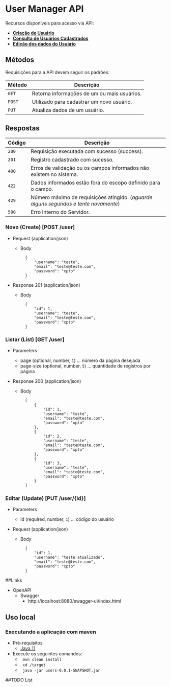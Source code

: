# User Manager API

Recursos disponíveis para acesso via API:
* [**Criação de Usuário**](#reference)
* [**Consulta de Usuários Cadastrados**](#reference)
* [**Edição dos dados do Usuário**](#reference)

## Métodos
Requisições para a API devem seguir os padrões:

| Método | Descrição |
|---|---|
| `GET` | Retorna informações de um ou mais usuários. |
| `POST` | Utilizado para cadastrar um novo usuário.|
| `PUT` | Atualiza dados de um usuário.|

## Respostas

| Código | Descrição |
|---|---|
| `200` | Requisição executada com sucesso (success).|
| `201` | Registro cadastrado com sucesso. |
| `400` | Erros de validação ou os campos informados não existem no sistema.|
| `422` | Dados informados estão fora do escopo definido para o campo.|
| `429` | Número máximo de requisições atingido. (*aguarde alguns segundos e tente novamente*)|
| `500` | Erro Interno do Servidor. |

### Novo (Create) [POST /user]
+ Request (application/json)
    + Body
      
            {
                "username": "teste",
                "email": "teste@teste.com",
                "password": "xpto"
            }
    
+ Response 201 (application/json)
    + Body

            {
                "id": 1,
                "username": "teste",
                "email": "teste@teste.com",
                "password": "xpto"
            }

### Listar (List) [GET /user]
+ Parameters
    + page (optional, number, `1`) ... número da pagina desejada
    + page-size (optional, number, `5`) ... quantidade de registros por página
    
+ Response 200 (application/json)
    + Body

            [
                {
                    "id": 1,
                    "username": "teste",
                    "email": "teste@teste.com",
                    "password": "xpto"
                },
                {
                    "id": 2,
                    "username": "teste",
                    "email": "teste@teste.com",
                    "password": "xpto"
                },
                {
                    "id": 3,
                    "username": "teste",
                    "email": "teste@teste.com",
                    "password": "xpto"
                }
            ]

### Editar (Update) [PUT  /user/{id}]
+ Parameters
    + id (required, number, `1`) ... código do usuário

+ Request (application/json)
    + Body

            {
                "id": 1,
                "username": "teste atualizado",
                "email": "teste@teste.com",
                "password": "xpto"
            }

##Links
+ OpenAPI
    + Swagger
        + http://localhost:8080/swagger-ui/index.html
    
## Uso local
### Executando a aplicação com maven
  + Pré-requisitos
      + <a href="https://www.oracle.com/br/java/technologies/javase/jdk11-archive-downloads.html"> Java 11 </a>
  + Execute os seguintes comandos:
    + <code> mvn clean install </code>
    + <code> cd /target </code>
    + <code> java -jar users-0.0.1-SNAPSHOT.jar </code>


##TODO List